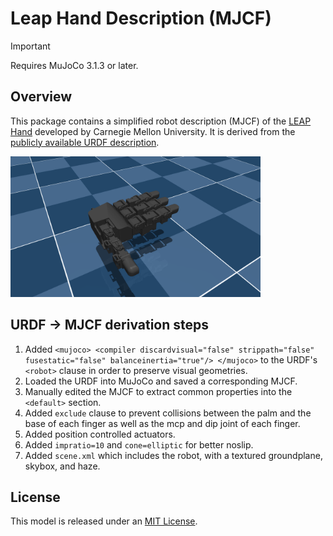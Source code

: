 # Leap Hand Description (MJCF)

> [!IMPORTANT]
> Requires MuJoCo 3.1.3 or later.

## Overview

This package contains a simplified robot description (MJCF) of the [LEAP Hand](https://leaphand.com/) developed by Carnegie Mellon University. It is derived from the [publicly available URDF description](https://github.com/leap-hand/LEAP_Hand_Sim/blob/master/assets/leap_hand/robot.urdf).

<p float="left">
  <img src="leap_hand.png" width="400">
</p>

## URDF → MJCF derivation steps

1. Added `<mujoco> <compiler discardvisual="false" strippath="false" fusestatic="false" balanceinertia="true"/> </mujoco>` to the URDF's
   `<robot>` clause in order to preserve visual geometries.
2. Loaded the URDF into MuJoCo and saved a corresponding MJCF.
3. Manually edited the MJCF to extract common properties into the `<default>` section.
4. Added `exclude` clause to prevent collisions between the palm and the base of each finger as well as the mcp and dip joint of each finger.
10. Added position controlled actuators.
11. Added `impratio=10` and `cone=elliptic` for better noslip.
12. Added `scene.xml` which includes the robot, with a textured groundplane, skybox, and haze.

## License

This model is released under an [MIT License](LICENSE).
